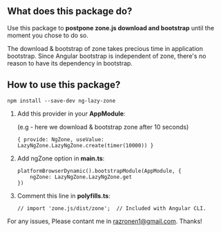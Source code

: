 
## What does this package do?


Use this package to **postpone zone.js download and bootstrap** until the moment you chose to do so.

The download & bootstrap of zone takes precious time in application bootstrap.
Since Angular bootstrap is independent of zone, there's no reason to have its dependency in bootstrap.




## How to use this package?

`npm install --save-dev ng-lazy-zone`

1. Add this provider in your **AppModule**:

    (e.g - here we download & bootstrap zone after 10 seconds)

    `{ provide: NgZone, useValue: LazyNgZone.LazyNgZone.create(timer(10000)) }`

2. Add ngZone option in **main.ts**:
 
    ```
    platformBrowserDynamic().bootstrapModule(AppModule, {
        ngZone: LazyNgZone.LazyNgZone.get
    })
    ```

3. Comment this line in **polyfills.ts**:

    `// import 'zone.js/dist/zone';  // Included with Angular CLI.`



For any issues,
Please contant me in razronen1@gmail.com.
Thanks!